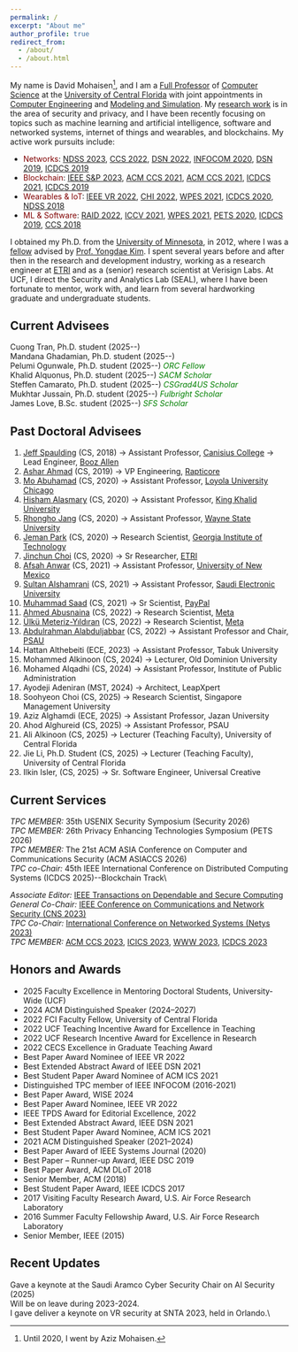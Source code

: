 ```yaml
---
permalink: /
excerpt: "About me"
author_profile: true
redirect_from: 
  - /about/
  - /about.html
---
```

My name is David Mohaisen[^1], and I am a [Full Professor](https://www.cs.ucf.edu/person/aziz-mohaisen/) of [Computer Science](https://www.cs.ucf.edu/) at the [University of Central Florida](https://www.ucf.edu/) with joint appointments in [Computer Engineering](https://www.ece.ucf.edu/) and [Modeling and Simulation](https://www.ucf.edu/modeling-simulation/). My [research work](https://dblp.uni-trier.de/pid/70/2832.html) is in the area of security and privacy, and I have been recently focusing on topics such as machine learning and artificial intelligence, software and networked systems, internet of things and wearables, and blockchains. My active work pursuits include:

* <span style="color:maroon">Networks</span>: [NDSS 2023](files/ndss23.pdf), [CCS 2022](files/ccs22.pdf), [DSN 2022](files/dsn22.pdf), [INFOCOM 2020](files/infocom20sf.pdf), [DSN 2019](files/dsn19a.pdf), [ICDCS 2019](files/icdcs19b.pdf)
* <span style="color:maroon">Blockchain</span>: [IEEE S&P 2023](files/sp23.pdf), [ACM CCS 2021](files/ccs21a.pdf), [ACM CCS 2021](files/ccs21b.pdf), [ICDCS 2021](files/icdcs21.pdf), [ICDCS 2019](files.icdcs19c.pdf)
* <span style="color:maroon">Wearables & IoT</span>: [IEEE VR 2022](files/vr22a.pdf), [CHI 2022](files/chi22.pdf), [WPES 2021](files/wpes22sia.pdf), [ICDCS 2020](files/icdcs20lp.pdf), [NDSS 2018](files/ndss18.pdf)
* <span style="color:maroon">ML & Software</span>: [RAID 2022](files/raid22.pdf), [ICCV 2021](https://ieeexplore.ieee.org/document/9710861), [WPES 2021](https://dl.acm.org/doi/10.1145/3463676.3485608), [PETS 2020](files/pets20.pdf), [ICDCS 2019](files/icdcs19a.pdf), [CCS 2018](files/18ccs.pdf)

I obtained my Ph.D. from the [University of Minnesota](https://twin-cities.umn.edu/), in 2012, where I was a [fellow](https://cla.umn.edu/graduate-students/research-creative-inquiry/doctoral-dissertation-fellowship-ddf) advised by [Prof. Yongdae Kim](https://syssec.kaist.ac.kr/~yongdaek/). I spent several years before and after then in the research and development industry, working as a research engineer at [ETRI](https://etri.re.kr/intro.html) and as a (senior) research scientist at Verisign Labs. At UCF, I direct the Security and Analytics Lab (SEAL), where I have been fortunate to mentor, work with, and learn from several hardworking graduate and undergraduate students. 

Current Advisees
----
Cuong Tran, Ph.D. student (2025--)\
Mandana Ghadamian, Ph.D. student (2025--)\
Pelumi Ogunwale, Ph.D. student (2025--) <span style="color:green">_ORC Fellow_</span>\
Khalid Alquonus, Ph.D. student (2025--) <span style="color:green">_SACM Scholar_</span>\
Steffen Camarato, Ph.D. student (2025--) <span style="color:green">_CSGrad4US Scholar_</span>\
Mukhtar Jussain, Ph.D. student (2025--) <span style="color:green">_Fulbright Scholar_</span>\
James Love, B.Sc. student (2025--) <span style="color:green">_SFS Scholar_</span>

Past Doctoral Advisees
----
1. [Jeff Spaulding](https://www.linkedin.com/in/jeffreyspaulding/) (CS, 2018) &rarr; Assistant Professor, [Canisius College](https://www.canisius.edu/) &rarr; Lead Engineer, [Booz Allen](https://www.boozallen.com/)
1. [Ashar Ahmad](https://www.linkedin.com/in/ahmad-ashar/) (CS, 2019) &rarr; VP Engineering, [Rapticore](https://www.rapticore.com/team)
1. [Mo Abuhamad](https://www.linkedin.com/in/abuhamadm) (CS, 2020) &rarr; Assistant Professor, [Loyola University Chicago](https://www.luc.edu/)
1. [Hisham Alasmary](https://www.linkedin.com/in/hisham-alasmary-24ba31189) (CS, 2020) &rarr;  Assistant Professor, [King Khalid University](https://www.kku.edu.sa/en)
1. [Rhongho Jang](https://www.linkedin.com/in/rhongho-jang-a57706152/) (CS, 2020) &rarr; Assistant Professor, [Wayne State University](https://wayne.edu/)
1. [Jeman Park](https://www.linkedin.com/in/jemanpark122/) (CS, 2020) &rarr; Research Scientist, [Georgia Institute of Technology](https://www.gatech.edu/)
1. [Jinchun Choi](https://www.linkedin.com/in/jinchunchoi/) (CS, 2020) &rarr; Sr Researcher, [ETRI](https://www.etri.re.kr/eng/main/main.etri)
1. [Afsah Anwar](https://www.linkedin.com/in/afsahanwar/) (CS, 2021) &rarr; Assistant Professor, [University of New Mexico](https://www.famu.edu/)
1. [Sultan Alshamrani](https://www.linkedin.com/in/sultan-alshamrani-52b7a588/) (CS, 2021) &rarr; Assistant Professor, [Saudi Electronic University](https://seu.edu.sa/en/home)
1. [Muhammad Saad](https://www.linkedin.com/in/muhammad-saad-b41665145/) (CS, 2021) &rarr; Sr Scientist, [PayPal](https://www.paypal.com/us/home)
1. [Ahmed Abusnaina](https://www.linkedin.com/in/ahmed-abusnaina-958b4b138/) (CS, 2022) &rarr; Research Scientist, [Meta](https://about.facebook.com/?utm_source=meta.com&utm_medium=redirect)
1. [Ülkü Meteriz-Yıldıran](https://www.linkedin.com/in/ulku-meteriz/) (CS, 2022) &rarr; Research Scientist, [Meta](https://about.facebook.com/?utm_source=meta.com&utm_medium=redirect)
1. [Abdulrahman Alabduljabbar](https://www.linkedin.com/in/alabduljabbar/) (CS, 2022) &rarr; Assistant Professor and Chair, [PSAU](https://www.psau.edu.sa/en)
1. Hattan Althebeiti (ECE, 2023) &rarr; Assistant Professor, Tabuk University
1. Mohammed Alkinoon (CS, 2024) &rarr; Lecturer, Old Dominion University
1. Mohamed Alqadhi (CS, 2024) &rarr; Assistant Professor, Institute of Public Administration
1. Ayodeji Adeniran (MST, 2024) &rarr; Architect, LeapXpert
1. Soohyeon Choi (CS, 2025)  &rarr; Research Scientist, Singapore Management University
1. Aziz Alghamdi (ECE, 2025)  &rarr; Assistant Professor, Jazan University
1. Ahod Alghureid (CS, 2025)  &rarr; Assistant Professor, PSAU
1. Ali Alkinoon (CS, 2025) &rarr; Lecturer (Teaching Faculty), University of Central Florida
1. Jie Li, Ph.D. Student (CS, 2025) &rarr; Lecturer (Teaching Faculty), University of Central Florida
1. Ilkin Isler, (CS, 2025) &rarr; Sr. Software Engineer, Universal Creative

Current Services
----
_TPC MEMBER:_ 35th USENIX Security Symposium (Security 2026)\
_TPC MEMBER:_ 26th Privacy Enhancing Technologies Symposium (PETS 2026)\
_TPC MEMBER:_ The 21st ACM ASIA Conference on Computer and Communications Security (ACM ASIACCS 2026)\
_TPC co-Chair:_ 45th IEEE International Conference on Distributed Computing Systems (ICDCS 2025)--Blockchain Track\

_Associate Editor:_ [IEEE Transactions on Dependable and Secure Computing](https://ieeexplore.ieee.org/xpl/RecentIssue.jsp?punumber=8858)\
_General Co-Chair:_ [IEEE Conference on Communications and Network Security (CNS 2023)](https://cns2023.ieee-cns.org/)\
_TPC Co-Chair:_ [International Conference on Networked Systems (Netys 2023)](https://netys.net)\
_TPC MEMBER:_ [ACM CCS 2023](https://www.sigsac.org/ccs/CCS2023/), [ICICS 2023](https://icics23.nankai.edu.cn/), [WWW 2023](https://www2023.thewebconf.org/), [ICDCS 2023](https://icdcs2023.icdcs.org/)

Honors and Awards
----
* 2025 Faculty Excellence in Mentoring Doctoral Students, University-Wide (UCF)
* 2024 ACM Distinguished Speaker (2024–2027)
* 2022 FCI Faculty Fellow, University of Central Florida
* 2022 UCF Teaching Incentive Award for Excellence in Teaching
* 2022 UCF Research Incentive Award for Excellence in Research
* 2022 CECS Excellence in Graduate Teaching Award
* Best Paper Award Nominee of IEEE VR 2022
* Best Extended Abstract Award of IEEE DSN 2021
* Best Student Paper Award Nominee of ACM ICS 2021
* Distinguished TPC member of IEEE INFOCOM (2016-2021)
* Best Paper Award, WISE 2024
* Best Paper Award Nominee, IEEE VR 2022
* IEEE TPDS Award for Editorial Excellence, 2022
* Best Extended Abstract Award, IEEE DSN 2021
* Best Student Paper Award Nominee, ACM ICS 2021
* 2021 ACM Distinguished Speaker (2021–2024)
* Best Paper Award of IEEE Systems Journal (2020)
* Best Paper – Runner-up Award, IEEE DSC 2019
* Best Paper Award, ACM DLoT 2018
* Senior Member, ACM (2018)
* Best Student Paper Award, IEEE ICDCS 2017
* 2017 Visiting Faculty Research Award, U.S. Air Force Research Laboratory
* 2016 Summer Faculty Fellowship Award, U.S. Air Force Research Laboratory
* Senior Member, IEEE (2015)

Recent Updates
----
Gave a keynote at the Saudi Aramco Cyber Security Chair on AI Security (2025)\
Will be on leave during 2023-2024.\
I gave deliver a keynote on VR security at SNTA 2023, held in Orlando.\

[^1]: Until 2020, I went by Aziz Mohaisen.
